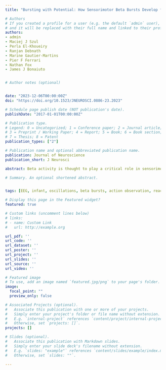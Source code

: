 ```yaml
---
title: "Bursting with Potential: How Sensorimotor Beta Bursts Develop from Infancy to Adulthood"

# Authors
# If you created a profile for a user (e.g. the default `admin` user), write the username (folder name) here 
# and it will be replaced with their full name and linked to their profile.
authors:
- admin
- Maciej J Szul
- Perla El-Khoueiry
- Ranjan Debnath
- Marine Gautier-Martins
- Pier F Ferrari
- Nathan Fox
- James J Bonaiuto


# Author notes (optional)


date: "2023-12-06T00:00:00Z"
doi: "https://doi.org/10.1523/JNEUROSCI.0886-23.2023"

# Schedule page publish date (NOT publication's date).
publishDate: "2017-01-01T00:00:00Z"

# Publication type.
# Legend: 0 = Uncategorized; 1 = Conference paper; 2 = Journal article;
# 3 = Preprint / Working Paper; 4 = Report; 5 = Book; 6 = Book section;
# 7 = Thesis; 8 = Patent
publication_types: ["2"]

# Publication name and optional abbreviated publication name.
publication: Journal of Neuroscience
publication_short: J Neurosci

abstract: Beta activity is thought to play a critical role in sensorimotor processes. However, little is known about how activity in this frequency band develops. Here, we investigated the developmental trajectory of sensorimotor beta activity from infancy to adulthood. We recorded EEG from 9-month-old, 12-month-old, and adult humans (male and female) while they observed and executed grasping movements. We analyzed “beta burst” activity using a novel method that combines time-frequency decomposition and principal component analysis. We then examined the changes in burst rate and waveform motifs along the selected principal components. Our results reveal systematic changes in beta activity during action execution across development. We found a decrease in beta burst rate during movement execution in all age groups, with the greatest decrease observed in adults. Additionally, we identified three principal components that defined waveform motifs that systematically changed throughout the trial. We found that bursts with waveform shapes closer to the median waveform were not rate-modulated, whereas those with waveform shapes further from the median were differentially rate-modulated. Interestingly, the decrease in the rate of certain burst motifs occurred earlier during movement and was more lateralized in adults than in infants, suggesting that the rate modulation of specific types of beta bursts becomes increasingly refined with age.

# Summary. An optional shortened abstract.


tags: [EEG, infant, oscillations, beta bursts, action observation, reaching and grasping, sensorimotor cortex, power spectral density, lagged coherence]

# Display this page in the Featured widget?
featured: true

# Custom links (uncomment lines below)
# links:
# - name: Custom Link
#   url: http://example.org

url_pdf: ''
url_code: ''
url_dataset: ''
url_poster: ''
url_project: ''
url_slides: ''
url_source: ''
url_video: ''

# Featured image
# To use, add an image named `featured.jpg/png` to your page's folder. 
image:
  focal_point: ""
  preview_only: false

# Associated Projects (optional).
#   Associate this publication with one or more of your projects.
#   Simply enter your project's folder or file name without extension.
#   E.g. `internal-project` references `content/project/internal-project/index.md`.
#   Otherwise, set `projects: []`.
projects: []

# Slides (optional).
#   Associate this publication with Markdown slides.
#   Simply enter your slide deck's filename without extension.
#   E.g. `slides: "example"` references `content/slides/example/index.md`.
#   Otherwise, set `slides: ""`.

---
```



